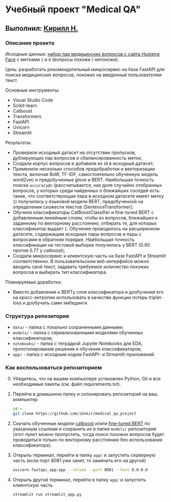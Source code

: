 # Учебный проект "Medical QA"
## Выполнил: [Кирилл Н.](mailto:ibnkir@yandex.ru)

### Описание проекта
Исходные данные:
[набор пар медицинских вопросов с сайта Hugging Face](https://huggingface.co/datasets/medical_questions_pairs) с метками `1` и `0` (вопросы похожи / непохожи).

Цель: разработать рекомендательный микросервис на базе FastAPI для поиска медицинских вопросов, похожих на введенный пользователем текст.

Основные инструменты:
- Visual Studio Code
- Scikit-learn
- Catboost
- Transformers
- FastAPI
- Uvicorn
- Streamlit

Результаты:
* Проверили исходный датасет на отсутствие пропусков, дублирующих пар вопросов и сбалансированность меток;
* Создали корпус вопросов и добавили их id в исходный датасет;
* Применили несколько способов предобработки и векторизации текста, включая BoW, TF-IDF, самостоятельно обученную модель word2vec и предобученные glove и BERT. Наибольшая точность поиска `accuracy@n` 
(рассчитывается, как доля случайно отобранных вопросов, у которых среди найденных n ближайших соседей есть такие, что соответствующая пара в исходном датасете имеет метку `1`)
получилась у языковой модели BERT, предобученной на определении схожести текстов (SentenceTransformer);
* Обучили классификаторы CatBoostClassifier и fine-tuned BERT с добавленным линейным слоем, чтобы из вопросов, ближайших к заданному по векторному расстоянию, отбирать те, для которых классификатор выдает `1`. Обучение проводилось на расширенном датасете, содержащим исходные пары вопросов и пары с вопросами в обратном порядке. Наибольшая точность классификации на тестовой выборке получилась у BERT (0.90 против 0.77 у catboost);
* Создали микросервис и клиентскую часть на базе FastAPI и Streamlit соответственно.
  В пользовательском веб-интерфейсе можно вводить свой текст, задавать требуемое количество похожих вопросов и выбирать тип классификатора.
  
Планируемые доработки:
* Вместо добавления к BERTу слоя классификатора и дообучения его на кросс-энтропии использовать в качестве функции потерь triplet-loss и дообучать сами эмбединги.

### Структура репозитория
* `data/` - папка с локально сохраненными данными;
* `models/` - папка с сериализованными моделями обученных классификаторов;
* `notebooks/` - папка с тетрадкой Jupyter Notebooks для EDA, прототипирования решения и обучения классификаторов;
* `app/` - папка с исходным кодом FastAPI- и Streamlit-приложений.

### Как воспользоваться репозиторием
0. Убедитесь, что на вашем компьютере установлен Python, Git и все необходимые пакеты (см. файл requirements.txt).
1. Перейти в домашнюю папку и склонировать репозиторий на ваш компьютер
   ```bash
   cd ~
   git clone https://github.com/ibnkir/medical_qa_project
   ```
2. Скачать обученные модели [catboost](https://disk.yandex.ru/d/lAHRjzjzJWSGTw) 
и/или [fine-tuned BERT](https://disk.yandex.ru/d/4StkjpA41bL0oA) по указанным ссылкам 
и сохранить их в папке `models/` репозитория (этот пункт можно пропустить, тогда поиск похожих вопросов будет проводиться только по векторному расстоянию без использования классификатора).
     
3. Открыть терминал, перейти в папку `app/` и запустить серверную часть 
(если порт 8081 уже занят, то заменить его на другой)
   ```bash
   uvicorn fastapi_app:app --reload --port 8081 --host 0.0.0.0
   ```
4. Открыть другой терминал, перейти в папку `app/` и запустить клиентскую часть
   ```bash
   streamlit run streamlit_app.py
   ```

